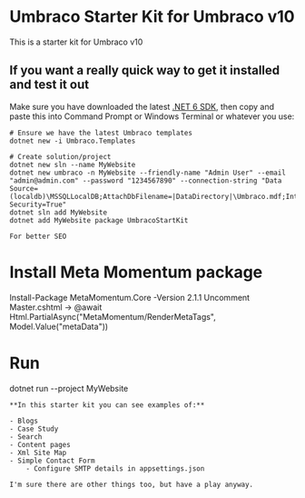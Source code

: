 ﻿# Umbraco Starter Kit for Umbraco v10

This is a starter kit for Umbraco v10


## If you want a really quick way to get it installed and test it out
Make sure you have downloaded the latest [.NET 6 SDK](https://dotnet.microsoft.com/en-us/download/dotnet/6.0), then copy and paste this into Command Prompt or Windows Terminal or whatever you use:

```
# Ensure we have the latest Umbraco templates
dotnet new -i Umbraco.Templates

# Create solution/project
dotnet new sln --name MyWebsite
dotnet new umbraco -n MyWebsite --friendly-name "Admin User" --email "admin@admin.com" --password "1234567890" --connection-string "Data Source=(localdb)\MSSQLLocalDB;AttachDbFilename=|DataDirectory|\Umbraco.mdf;Integrated Security=True"
dotnet sln add MyWebsite
dotnet add MyWebsite package UmbracoStartKit

For better SEO 
````````````````
# Install Meta Momentum package 
Install-Package MetaMomentum.Core -Version 2.1.1
Uncomment Master.cshtml -> @await Html.PartialAsync("MetaMomentum/RenderMetaTags", Model.Value("metaData"))

# Run
dotnet run --project MyWebsite

```
**In this starter kit you can see examples of:**

- Blogs
- Case Study
- Search
- Content pages
- Xml Site Map
- Simple Contact Form
	- Configure SMTP details in appsettings.json

I'm sure there are other things too, but have a play anyway.
